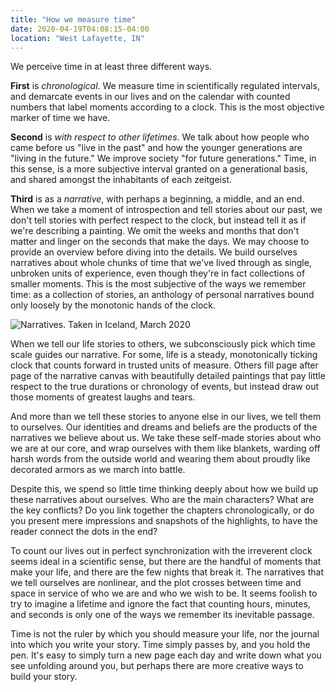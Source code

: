 ```yaml
---
title: "How we measure time"
date: 2020-04-19T04:08:15-04:00
location: "West Lafayette, IN"
---
```


We perceive time in at least three different ways.

**First** is _chronological_. We measure time in scientifically regulated intervals, and demarcate events in our lives and on the calendar with counted numbers that label moments according to a clock. This is the most objective marker of time we have.

**Second** is _with respect to other lifetimes_. We talk about how people who came before us "live in the past" and how the younger generations are "living in the future." We improve society "for future generations." Time, in this sense, is a more subjective interval granted on a generational basis, and shared amongst the inhabitants of each zeitgeist.

**Third** is as a _narrative_, with perhaps a beginning, a middle, and an end. When we take a moment of introspection and tell stories about our past, we don't tell stories with perfect respect to the clock, but instead tell it as if we're describing a painting. We omit the weeks and months that don't matter and linger on the seconds that make the days. We may choose to provide an overview before diving into the details. We build ourselves narratives about whole chunks of time that we've lived through as single, unbroken units of experience, even though they're in fact collections of smaller moments. This is the most subjective of the ways we remember time: as a collection of stories, an anthology of personal narratives bound only loosely by the monotonic hands of the clock.

![Narratives. Taken in Iceland, March 2020](/img/narrative.jpg)

When we tell our life stories to others, we subconsciously pick which time scale guides our narrative. For some, life is a steady, monotonically ticking clock that counts forward in trusted units of measure. Others fill page after page of the narrative canvas with beautifully detailed paintings that pay little respect to the true durations or chronology of events, but instead draw out those moments of greatest laughs and tears.

And more than we tell these stories to anyone else in our lives, we tell them to ourselves. Our identities and dreams and beliefs are the products of the narratives we believe about us. We take these self-made stories about who we are at our core, and wrap ourselves with them like blankets, warding off harsh words from the outside world and wearing them about proudly like decorated armors as we march into battle.

Despite this, we spend so little time thinking deeply about how we build up these narratives about ourselves. Who are the main characters? What are the key conflicts? Do you link together the chapters chronologically, or do you present mere impressions and snapshots of the highlights, to have the reader connect the dots in the end?

To count our lives out in perfect synchronization with the irreverent clock seems ideal in a scientific sense, but there are the handful of moments that make your life, and there are the few nights that break it. The narratives that we tell ourselves are nonlinear, and the plot crosses between time and space in service of who we are and who we wish to be. It seems foolish to try to imagine a lifetime and ignore the fact that counting hours, minutes, and seconds is only one of the ways we remember its inevitable passage.

Time is not the ruler by which you should measure your life, nor the journal into which you write your story. Time simply passes by, and you hold the pen. It's easy to simply turn a new page each day and write down what you see unfolding around you, but perhaps there are more creative ways to build your story.
